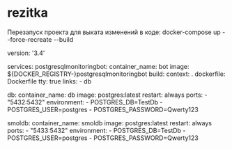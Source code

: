 # rezitka

Перезапуск проекта для выката изменений в коде: 
docker-compose up --force-recreate --build


version: '3.4'

services:
  postgresqlmonitoringbot:
    container_name: bot
    image: ${DOCKER_REGISTRY-}postgresqlmonitoringbot
    build:
      context: .
      dockerfile: Dockerfile
    tty: true
    links:
    - db

  db:
    container_name: db
    image: postgres:latest
    restart: always
    ports:
     - "5432:5432"
    environment:
     - POSTGRES_DB=TestDb
     - POSTGRES_USER=postgres
     - POSTGRES_PASSWORD=Qwerty123

  smoldb:
    container_name: smoldb
    image: postgres:latest
    restart: always
    ports:
     - "5433:5432"
    environment:
     - POSTGRES_DB=TestDb
     - POSTGRES_USER=postgres
     - POSTGRES_PASSWORD=Qwerty123

